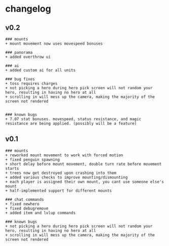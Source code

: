 # changelog 

## v0.2
	
	### mounts
	+ mount movement now uses movespeed bonuses

	### panorama
	+ added overthrow ui

	### ai
	+ added custom ai for all units

	### bug fixes
	+ toss requires charges
	+ not picking a hero during hero pick screen will not random your hero, resulting in having no hero at all	
	+ scrolling in will mess up the camera, making the majority of the screen not rendered


	### known bugs
	+ 7.07 stat bonuses. movespeed, status resistance, and magic resistance are being applied. (possibly will be a feature)


## v0.1

	### mounts
	+ reworked mount movement to work with forced motion
	+ fixed penguin spawning
	+ short delay before mount movement, double turn rate before movement starts
	+ trees now get destroyed upon crashing into them
	+ added various checks to improve mounting/dismounting
	+ each player is assigned their own mount, you cant use someone else's mount
	+ half-implemented support for different mounts

	### chat commands
	+ fixed newhero
	+ fixed debugremove
	+ added item and lvlup commands

	### known bugs
	+ not picking a hero during hero pick screen will not random your hero, resulting in having no hero at all
	+ scrolling in will mess up the camera, making the majority of the screen not rendered